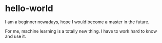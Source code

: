 # hello-world
I am a beginner nowadays, hope I would become a master in the future.

For me, machine learning is a totally new thing. I have to work hard to know and use it.
